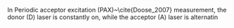 In Periodic acceptor excitation (PAX)~\cite{Doose_2007} measurement, the
donor (D) laser is constantly on, while the acceptor (A) laser is alternatin